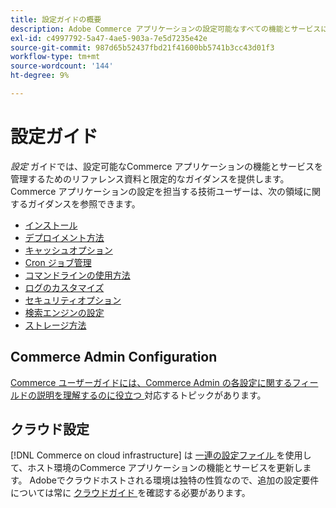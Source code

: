 ```yaml
---
title: 設定ガイドの概要
description: Adobe Commerce アプリケーションの設定可能なすべての機能とサービスについて説明します。
exl-id: c4997792-5a47-4ae5-903a-7e5d7235e42e
source-git-commit: 987d65b52437fbd21f41600bb5741b3cc43d01f3
workflow-type: tm+mt
source-wordcount: '144'
ht-degree: 9%

---
```


# 設定ガイド

_設定_ ガイドでは、設定可能なCommerce アプリケーションの機能とサービスを管理するためのリファレンス資料と限定的なガイダンスを提供します。 Commerce アプリケーションの設定を担当する技術ユーザーは、次の領域に関するガイダンスを参照できます。

- [インストール](../configuration/bootstrap/initialization.md)
- [デプロイメント方法](../configuration/deployment/overview.md)
- [キャッシュオプション](../configuration/cache/caching-overview.md)
- [Cron ジョブ管理](../configuration/cron/custom-cron.md)
- [コマンドラインの使用方法](../configuration/cli/config-cli.md)
- [ログのカスタマイズ](../configuration/logs/custom-logging.md)
- [セキュリティオプション](../configuration/security/overview.md)
- [検索エンジンの設定](../configuration/search/configure-search-engine.md)
- [ストレージ方法](../configuration/storage/memcached.md)

## Commerce Admin Configuration

[Commerce ユーザーガイドには、Commerce Admin の各設定に関するフィールドの説明を理解するのに役立つ ](https://experienceleague.adobe.com/ja/docs/commerce-admin/config/guide-overview) 対応するトピックがあります。

## クラウド設定

[!DNL Commerce on cloud infrastructure] は [ 一連の設定ファイル ](https://experienceleague.adobe.com/docs/commerce-cloud-service/user-guide/configure/overview.html?lang=ja) を使用して、ホスト環境のCommerce アプリケーションの機能とサービスを更新します。 Adobeでクラウドホストされる環境は独特の性質なので、追加の設定要件については常に [ クラウドガイド ](https://experienceleague.adobe.com/docs/commerce-cloud-service/user-guide/overview.html?lang=ja) を確認する必要があります。
